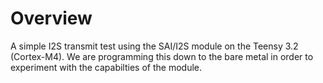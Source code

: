 Overview
========
A simple I2S transmit test using the SAI/I2S module on 
the Teensy 3.2 (Cortex-M4).  We are programming this 
down to the bare metal in order to experiment with the 
capabilties of the module.

